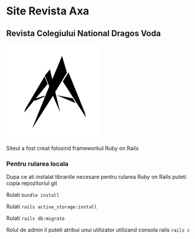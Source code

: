 # Site Revista Axa

## Revista Colegiului National Dragos Voda

![logo](app/assets/images/logo.png)

Siteul a fost creat folosind frameworkul Ruby on Rails

### Pentru rularea locala

Dupa ce ati instalat librariile necesare pentru rularea Ruby on Rails puteti copia repozitoriul git

Rulati `bundle install`

Rulati `rails active_storage:install`

Rulati `rails db:migrate`

Rolul de admin il puteti atribui unui utilizator utilizand consola rails `rails c`
